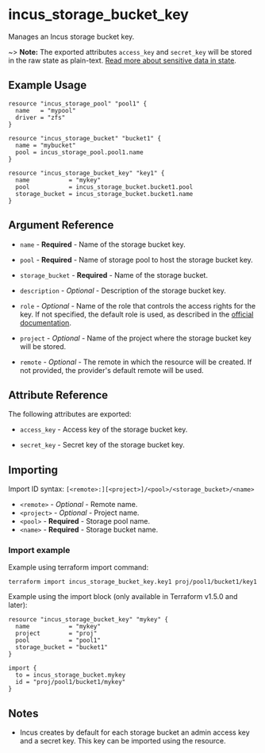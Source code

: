 # incus_storage_bucket_key

Manages an Incus storage bucket key.

~> **Note:** The exported attributes `access_key` and `secret_key` will be stored in the raw state as plain-text. [Read more about sensitive data in state](https://www.terraform.io/language/state/sensitive-data).

## Example Usage

```hcl
resource "incus_storage_pool" "pool1" {
  name   = "mypool"
  driver = "zfs"
}

resource "incus_storage_bucket" "bucket1" {
  name = "mybucket"
  pool = incus_storage_pool.pool1.name
}

resource "incus_storage_bucket_key" "key1" {
  name           = "mykey"
  pool           = incus_storage_bucket.bucket1.pool
  storage_bucket = incus_storage_bucket.bucket1.name
}
```

## Argument Reference

* `name` - **Required** - Name of the storage bucket key.

* `pool` - **Required** - Name of storage pool to host the storage bucket key.

* `storage_bucket` - **Required** - Name of the storage bucket.

* `description` - *Optional* - Description of the storage bucket key.

* `role` - *Optional* - Name of the role that controls the access rights for the
  key. If not specified, the default role is used, as described in the [official documentation](https://linuxcontainers.org/incus/docs/main/howto/storage_buckets/#manage-storage-bucket-keys).

* `project` - *Optional* - Name of the project where the storage bucket key will be stored.

* `remote` - *Optional* - The remote in which the resource will be created. If
  not provided, the provider's default remote will be used.

## Attribute Reference

The following attributes are exported:

* `access_key` - Access key of the storage bucket key.

* `secret_key` - Secret key of the storage bucket key.

## Importing

Import ID syntax: `[<remote>:][<project>]/<pool>/<storage_bucket>/<name>`

* `<remote>` - *Optional* - Remote name.
* `<project>` - *Optional* - Project name.
* `<pool>` - **Required** - Storage pool name.
* `<name>` - **Required** - Storage bucket name.

### Import example

Example using terraform import command:

```shell
terraform import incus_storage_bucket_key.key1 proj/pool1/bucket1/key1
```

Example using the import block (only available in Terraform v1.5.0 and later):

```hcl
resource "incus_storage_bucket_key" "mykey" {
  name           = "mykey"
  project        = "proj"
  pool           = "pool1"
  storage_bucket = "bucket1"
}

import {
  to = incus_storage_bucket.mykey
  id = "proj/pool1/bucket1/mykey"
}
```

## Notes

* Incus creates by default for each storage bucket an admin access key
  and a secret key. This key can be imported using the resource.
